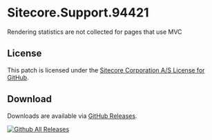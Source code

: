 # Sitecore.Support.94421
Rendering statistics are not collected for pages that use MVC

## License  
This patch is licensed under the [Sitecore Corporation A/S License for GitHub](https://github.com/sitecoresupport/Sitecore.Support.94421/blob/master/LICENSE).  

## Download  
Downloads are available via [GitHub Releases](https://github.com/sitecoresupport/Sitecore.Support.94421/releases).  

[![Github All Releases](https://img.shields.io/github/downloads/SitecoreSupport/Sitecore.Support.94421/total.svg)](https://github.com/SitecoreSupport/Sitecore.Support.94421/releases)
